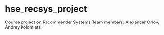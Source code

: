 # hse_recsys_project
Course project on Recommender Systems
Team members: Alexander Orlov, Andrey Kolomiets
